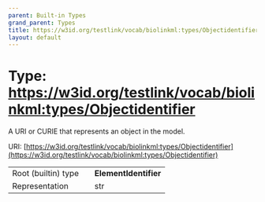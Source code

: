 ```yaml
---
parent: Built-in Types
grand_parent: Types
title: https://w3id.org/testlink/vocab/biolinkml:types/Objectidentifier
layout: default
---
```


# Type: https://w3id.org/testlink/vocab/biolinkml:types/Objectidentifier


A URI or CURIE that represents an object in the model.

URI: [https://w3id.org/testlink/vocab/biolinkml:types/Objectidentifier](https://w3id.org/testlink/vocab/biolinkml:types/Objectidentifier)

|  |  |  |
| --- | --- | --- |
| Root (builtin) type | | **ElementIdentifier** |
| Representation | | str |
